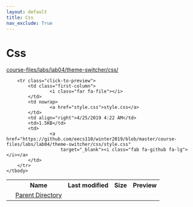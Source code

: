 ```yaml
---
layout: default
title: Css
nav_exclude: True
---
```


# Css

[course-files/labs/lab04/theme-switcher/css/](.)

<table class="tbl-files">
    <tbody>
        <tr>
            <th valign="top"></th>
            <th>Name</th>
            <th>Last modified</th>
            <th>Size</th>
            <th>Preview</th>
        </tr>
        <tr>
            <td valign="top">
                <i class="fa fa-folder-open"></i>
            </td>
            <td><a href="../">Parent Directory</a></td>
            <td>&nbsp;</td>
            <td>&nbsp;</td>
            <td>&nbsp;</td>
        </tr>

        <tr class="click-to-preview">
            <td class="first-column">
                    <i class="far fa-file"></i>
            </td>
            <td nowrap>
                    <a href="style.css">style.css</a>
            </td>
            <td align="right">4/25/2019 4:22 AM</td>
            <td>1.5KB</td>
            <td>
                    <a href="https://github.com/eecs110/winter2019/blob/master/course-files/labs/lab04/theme-switcher/css/style.css"
                        target="_blank"><i class="fab fa-github fa-lg"></i></a>
            </td>
        </tr>
    </tbody>
</table>

